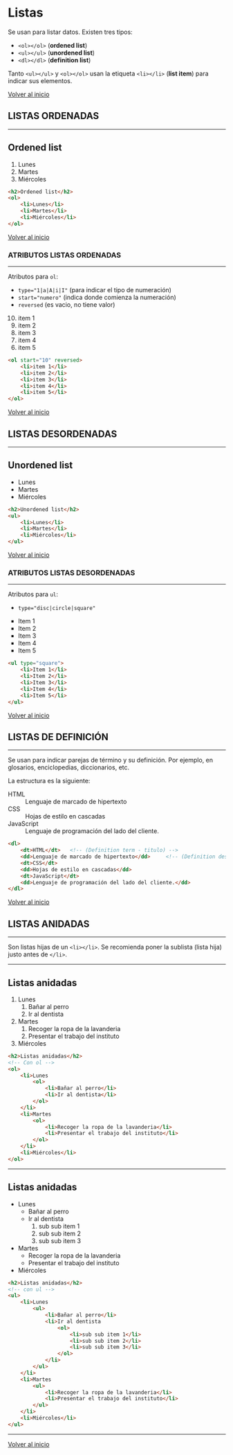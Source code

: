 # Listas

Se usan para listar datos. Existen tres tipos:

* `<ol></ol>` (**ordened list**)
* `<ul></ul>` (**unordened list**)
* `<dl></dl>` (**definition list**)

Tanto `<ul></ul>` y `<ol></ol>` usan la etiqueta `<li></li>` (**list item**) para indicar sus elementos.

[Volver al inicio](#-Listas)

## LISTAS ORDENADAS
---------------------------------------------------------------------------

<h2>Ordened list</h2>
<ol>
    <li>Lunes</li>
    <li>Martes</li>
    <li>Miércoles</li>
</ol>

```html
<h2>Ordened list</h2>
<ol>
    <li>Lunes</li>
    <li>Martes</li>
    <li>Miércoles</li>
</ol>
```

[Volver al inicio](#-Listas)

### ATRIBUTOS LISTAS ORDENADAS
---------------------------------------------------------------------------

Atributos para `ol`:

* `type="1|a|A|i|I"` (para indicar el tipo de numeración)
* `start="numero"` (indica donde comienza la numeración)
* `reversed` (es vacio, no tiene valor)

<ol start="10" reversed>
    <li>item 1</li>
    <li>item 2</li>
    <li>item 3</li>
    <li>item 4</li>
    <li>item 5</li>
</ol>

```html
<ol start="10" reversed>
    <li>item 1</li>
    <li>item 2</li>
    <li>item 3</li>
    <li>item 4</li>
    <li>item 5</li>
</ol>
```

[Volver al inicio](#-Listas)

## LISTAS DESORDENADAS
---------------------------------------------------------------------------

<h2>Unordened list</h2>
<ul>
    <li>Lunes</li>
    <li>Martes</li>
    <li>Miércoles</li>
</ul>

```html
<h2>Unordened list</h2>
<ul>
    <li>Lunes</li>
    <li>Martes</li>
    <li>Miércoles</li>
</ul>
```


[Volver al inicio](#-Listas)

### ATRIBUTOS LISTAS DESORDENADAS
---------------------------------------------------------------------------

Atributos para `ul`:

* `type="disc|circle|square"`

<ul type="square">
    <li>Item 1</li>
    <li>Item 2</li>
    <li>Item 3</li>
    <li>Item 4</li>
    <li>Item 5</li>
</ul>

```html
<ul type="square">
    <li>Item 1</li>
    <li>Item 2</li>
    <li>Item 3</li>
    <li>Item 4</li>
    <li>Item 5</li>
</ul>
```

[Volver al inicio](#-Listas)

## LISTAS DE DEFINICIÓN
---------------------------------------------------------------------------

Se usan para indicar parejas de término y su definición. Por ejemplo, en glosarios, enciclopedias, diccionarios, etc.

La estructura es la siguiente:

<dl>  
    <dt>HTML</dt>   <!-- (Definition term - titulo) -->
    <dd>Lenguaje de marcado de hipertexto</dd>     <!-- (Definition description - explicacion) -->  
    <dt>CSS</dt>
    <dd>Hojas de estilo en cascadas</dd>         
    <dt>JavaScript</dt>
    <dd>Lenguaje de programación del lado del cliente.</dd>     
</dl>

```html
<dl>  
    <dt>HTML</dt>   <!-- (Definition term - titulo) -->
    <dd>Lenguaje de marcado de hipertexto</dd>     <!-- (Definition description - explicacion) -->  
    <dt>CSS</dt>
    <dd>Hojas de estilo en cascadas</dd>         
    <dt>JavaScript</dt>
    <dd>Lenguaje de programación del lado del cliente.</dd>     
</dl>
```

[Volver al inicio](#-Listas)

## LISTAS ANIDADAS
---------------------------------------------------------------------------

Son listas hijas de un `<li></li>`. Se recomienda poner la sublista (lista hija) justo antes de `</li>`.

---------------------------------------------------------------------------

<h2>Listas anidadas</h2>
<!-- Con ol -->
<ol>
    <li>Lunes
        <ol>
            <li>Bañar al perro</li>     
            <li>Ir al dentista</li>
        </ol> 
    </li>
    <li>Martes
        <ol>
            <li>Recoger la ropa de la lavanderia</li>
            <li>Presentar el trabajo del instituto</li>
        </ol>
    </li>
    <li>Miércoles</li>
</ol>

```html
<h2>Listas anidadas</h2>
<!-- Con ol -->
<ol>
    <li>Lunes
        <ol>
            <li>Bañar al perro</li>     
            <li>Ir al dentista</li>
        </ol> 
    </li>
    <li>Martes
        <ol>
            <li>Recoger la ropa de la lavanderia</li>
            <li>Presentar el trabajo del instituto</li>
        </ol>
    </li>
    <li>Miércoles</li>
</ol>
```

---------------------------------------------------------------------------

<h2>Listas anidadas</h2>
<!-- con ul -->
<ul>
    <li>Lunes
        <ul>
            <li>Bañar al perro</li>     
            <li>Ir al dentista
                <ol>
                    <li>sub sub item 1</li>
                    <li>sub sub item 2</li>
                    <li>sub sub item 3</li>
                </ol>
            </li>
        </ul> 
    </li>
    <li>Martes
        <ul>
            <li>Recoger la ropa de la lavanderia</li>
            <li>Presentar el trabajo del instituto</li>
        </ul>
    </li>
    <li>Miércoles</li>
</ul>

```html
<h2>Listas anidadas</h2>
<!-- con ul -->
<ul>
    <li>Lunes
        <ul>
            <li>Bañar al perro</li>     
            <li>Ir al dentista
                <ol>
                    <li>sub sub item 1</li>
                    <li>sub sub item 2</li>
                    <li>sub sub item 3</li>
                </ol>
            </li>
        </ul> 
    </li>
    <li>Martes
        <ul>
            <li>Recoger la ropa de la lavanderia</li>
            <li>Presentar el trabajo del instituto</li>
        </ul>
    </li>
    <li>Miércoles</li>
</ul>
```

---------------------------------------------------------------------------

[Volver al inicio](#-Listas)